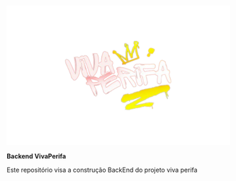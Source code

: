 ![vivap](vivap.png)

**Backend VivaPerifa**


Este repositório visa a construção BackEnd do projeto viva perifa




